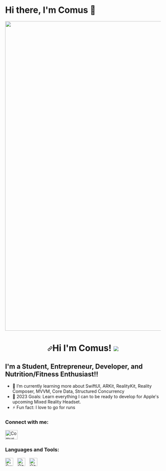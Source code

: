 # Hi there, I'm Comus 👋 

<p dir="auto"><a target="_blank" rel="noopener noreferrer" href="https://camo.githubusercontent.com/e56d3ee3e663be984b68306d7ed42b2666575bf8b14b8d8896a7977e83773bb0/68747470733a2f2f63617073756c652d72656e6465722e76657263656c2e6170702f6170693f747970653d776176696e6726636f6c6f723d6772616469656e74266865696768743d3230302673656374696f6e3d68656164657226746578743d57686174277325323055703f26616e696d6174696f6e3d7477696e6b6c696e6726666f6e7453697a653d3430"><img width="1000" src="https://camo.githubusercontent.com/e56d3ee3e663be984b68306d7ed42b2666575bf8b14b8d8896a7977e83773bb0/68747470733a2f2f63617073756c652d72656e6465722e76657263656c2e6170702f6170693f747970653d776176696e6726636f6c6f723d6772616469656e74266865696768743d3230302673656374696f6e3d68656164657226746578743d57686174277325323055703f26616e696d6174696f6e3d7477696e6b6c696e6726666f6e7453697a653d3430" data-canonical-src="https://capsule-render.vercel.app/api?type=waving&amp;color=gradient&amp;height=200&amp;section=header&amp;text=Welcome%20?&amp;animation=twinkling&amp;fontSize=40" style="max-width: 100%;"></a></p>
<p dir="auto"></p>
<h1 align="center" dir="auto"><a id="user-content-hi-im-vince-verdadero-" class="anchor" aria-hidden="true" href="#hi-im-vince-verdadero-"><svg class="octicon octicon-link" viewBox="0 0 16 16" version="1.1" width="16" height="16" aria-hidden="true"><path fill-rule="evenodd" d="M7.775 3.275a.75.75 0 001.06 1.06l1.25-1.25a2 2 0 112.83 2.83l-2.5 2.5a2 2 0 01-2.83 0 .75.75 0 00-1.06 1.06 3.5 3.5 0 004.95 0l2.5-2.5a3.5 3.5 0 00-4.95-4.95l-1.25 1.25zm-4.69 9.64a2 2 0 010-2.83l2.5-2.5a2 2 0 012.83 0 .75.75 0 001.06-1.06 3.5 3.5 0 00-4.95 0l-2.5 2.5a3.5 3.5 0 004.95 4.95l1.25-1.25a.75.75 0 00-1.06-1.06l-1.25 1.25a2 2 0 01-2.83 0z"></path></svg></a>Hi I'm Comus! <animated-image data-catalyst="" style="width: 30px;"><a target="_blank" rel="noopener noreferrer nofollow" href="https://user-images.githubusercontent.com/60824509/171394187-96e2d510-4e85-436d-b2c3-7429fc940775.gif" data-target="animated-image.originalLink"><img src="https://user-images.githubusercontent.com/60824509/171394187-96e2d510-4e85-436d-b2c3-7429fc940775.gif" style="max-width: 100%; display: inline-block;" data-target="animated-image.originalImage"></a>
      <span class="AnimatedImagePlayer" data-target="animated-image.player" hidden="">
        <a data-target="animated-image.replacedLink" class="AnimatedImagePlayer-images" href="https://user-images.githubusercontent.com/60824509/171394187-96e2d510-4e85-436d-b2c3-7429fc940775.gif" target="_blank">
          <span data-target="animated-image.imageContainer">
            <img data-target="animated-image.replacedImage" alt="171394187-96e2d510-4e85-436d-b2c3-7429fc940775.gif" class="AnimatedImagePlayer-animatedImage" src="https://user-images.githubusercontent.com/60824509/171394187-96e2d510-4e85-436d-b2c3-7429fc940775.gif" style="display: block; opacity: 1;">
          <canvas class="AnimatedImagePlayer-stillImage" aria-hidden="true" width="30" height="40"></canvas></span>
        </a>
        <button data-target="animated-image.imageButton" class="AnimatedImagePlayer-images" tabindex="-1" aria-label="Play 171394187-96e2d510-4e85-436d-b2c3-7429fc940775.gif"></button>
        <span class="AnimatedImagePlayer-controls" data-target="animated-image.controls">
          <button data-target="animated-image.playButton" class="AnimatedImagePlayer-button" aria-label="Play 171394187-96e2d510-4e85-436d-b2c3-7429fc940775.gif">
            <svg aria-hidden="true" focusable="false" class="octicon icon-play" width="16" height="16" viewBox="0 0 16 16" fill="none" xmlns="http://www.w3.org/2000/svg">
              <path d="M4 13.5427V2.45734C4 1.82607 4.69692 1.4435 5.2295 1.78241L13.9394 7.32507C14.4334 7.63943 14.4334 8.36057 13.9394 8.67493L5.2295 14.2176C4.69692 14.5565 4 14.1739 4 13.5427Z">
            </path></svg>
            <svg aria-hidden="true" focusable="false" class="octicon icon-pause" width="16" height="16" viewBox="0 0 16 16" xmlns="http://www.w3.org/2000/svg">
              <rect x="4" y="2" width="3" height="12" rx="1"></rect>
              <rect x="9" y="2" width="3" height="12" rx="1"></rect>
            </svg>
          </button>
          <a data-target="animated-image.openButton" aria-label="Open 171394187-96e2d510-4e85-436d-b2c3-7429fc940775.gif in new window" class="AnimatedImagePlayer-button" href="https://user-images.githubusercontent.com/60824509/171394187-96e2d510-4e85-436d-b2c3-7429fc940775.gif" target="_blank">
            <svg aria-hidden="true" class="octicon" xmlns="http://www.w3.org/2000/svg" viewBox="0 0 16 16" width="16" height="16">
              <path fill-rule="evenodd" d="M10.604 1h4.146a.25.25 0 01.25.25v4.146a.25.25 0 01-.427.177L13.03 4.03 9.28 7.78a.75.75 0 01-1.06-1.06l3.75-3.75-1.543-1.543A.25.25 0 0110.604 1zM3.75 2A1.75 1.75 0 002 3.75v8.5c0 .966.784 1.75 1.75 1.75h8.5A1.75 1.75 0 0014 12.25v-3.5a.75.75 0 00-1.5 0v3.5a.25.25 0 01-.25.25h-8.5a.25.25 0 01-.25-.25v-8.5a.25.25 0 01.25-.25h3.5a.75.75 0 000-1.5h-3.5z"></path>
            </svg>
          </a>
        </span>
      </span></animated-image></h1>

## I'm a Student, Entrepreneur, Developer, and Nutrition/Fitness Enthusiast!!

- 🌱 I’m currently learning more about SwiftUI, ARKit, RealityKit, Reality Composer, MVVM, Core Data, Structured Concurrency  
- 🥅 2023 Goals: Learn everything I can to be ready to develop for Apple's upcoming Mixed Reality Headset.
- ⚡ Fun fact: I love to go for runs


### Connect with me:


<p align="left" dir="auto">
<a href="https://linkedin.com/in/comus-hardman/" rel="nofollow"><img align="center" src="https://raw.githubusercontent.com/rahuldkjain/github-profile-readme-generator/master/src/images/icons/Social/linked-in-alt.svg" alt= "Comus" height="30" width="40" style="max-width: 100%;"></a>
</p>




### Languages and Tools:

<img align="left" alt="Swift" width="26px" src="https://cdn.jsdelivr.net/gh/devicons/devicon/icons/swift/swift-original.svg" style="padding-right:10px;" />
<img align="left" alt="Git" width="26px" src="https://cdn.jsdelivr.net/gh/devicons/devicon/icons/git/git-original.svg" style="padding-right:10px;" />
<img align="left" alt="GitHub" width="26px" src="https://user-images.githubusercontent.com/3369400/139447912-e0f43f33-6d9f-45f8-be46-2df5bbc91289.png" style="padding-right:10px;" />

